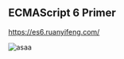 ## ECMAScript 6 Primer

https://es6.ruanyifeng.com/

![asaa](https://es6.ruanyifeng.com/images/cover-3rd.jpg)